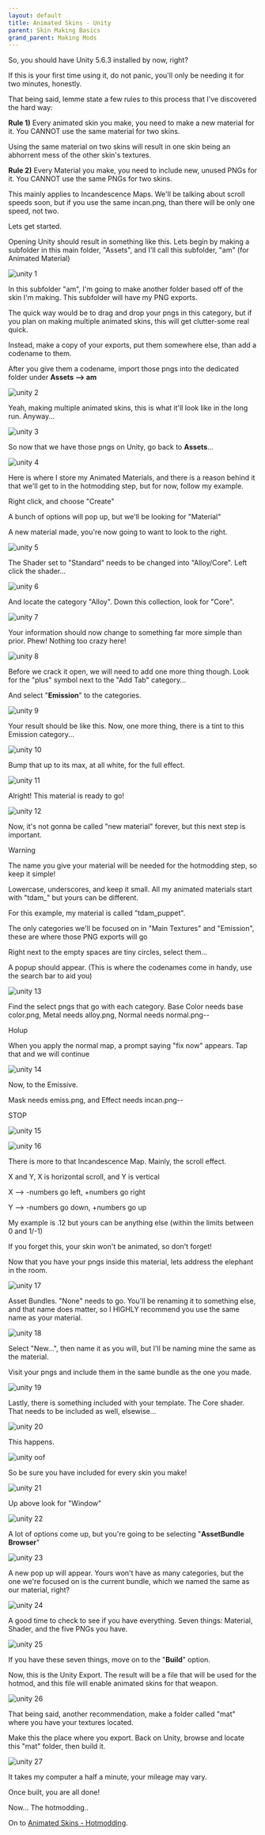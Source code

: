 ```yaml
---
layout: default
title: Animated Skins - Unity
parent: Skin Making Basics
grand_parent: Making Mods
---
```


So, you should have Unity 5.6.3 installed by now, right?

If this is your first time using it, do not panic, you'll only be needing it for two minutes, honestly.

That being said, lemme state a few rules to this process that I've discovered the hard way:

**Rule 1)** Every animated skin you make, you need to make a new material for it. You CANNOT use the same material for
two skins.

Using the same material on two skins will result in one skin being an abhorrent mess of the other skin's textures.

**Rule 2)** Every Material you make, you need to include new, unused PNGs for it. You CANNOT use the same PNGs for two
skins.

This mainly applies to Incandescence Maps. We'll be talking about scroll speeds soon, but if you use the same incan.png,
than there will be only one speed, not two.

Lets get started.

Opening Unity should result in something like this. Lets begin by making a subfolder in this main folder, "Assets", and
I'll call this subfolder, "am" (for Animated Material)

![unity 1](images/unity/unity_1.png)

In this subfolder "am", I'm going to make another folder based off of the skin I'm making. This subfolder will have my
PNG exports.

The quick way would be to drag and drop your pngs in this category, but if you plan on making multiple animated skins,
this will get clutter-some real quick.

Instead, make a copy of your exports, put them somewhere else, than add a codename to them.

After you give them a codename, import those pngs into the dedicated folder under **Assets --> am**

![unity 2](images/unity/unity_2.png)

Yeah, making multiple animated skins, this is what it'll look like in the long run. Anyway...

![unity 3](images/unity/unity_3.png)

So now that we have those pngs on Unity, go back to **Assets**...

![unity 4](images/unity/unity_4.png)

Here is where I store my Animated Materials, and there is a reason behind it that we'll get to in the hotmodding step,
but for now, follow my example.

Right click, and choose "Create"

A bunch of options will pop up, but we'll be looking for "Material"

A new material made, you're now going to want to look to the right.

![unity 5](images/unity/unity_5.png)

The Shader set to "Standard" needs to be changed into "Alloy/Core". Left click the shader...

![unity 6](images/unity/unity_6.png)

And locate the category "Alloy". Down this collection, look for "Core".

![unity 7](images/unity/unity_7.png)

Your information should now change to something far more simple than prior. Phew! Nothing too crazy here!

![unity 8](images/unity/unity_8.png)

Before we crack it open, we will need to add one more thing though. Look for the "plus" symbol next to the "Add Tab"
category...

And select "**Emission**" to the categories.

![unity 9](images/unity/unity_9.png)

Your result should be like this. Now, one more thing, there is a tint to this Emission category...

![unity 10](images/unity/unity_10.png)

Bump that up to its max, at all white, for the full effect.

![unity 11](images/unity/unity_11.png)

Alright! This material is ready to go!

![unity 12](images/unity/unity_12.png)

Now, it's not gonna be called "new material" forever, but this next step is important.

> [!WARNING]
> The name you give your material will be needed for the hotmodding step, so keep it simple!

Lowercase, underscores, and keep it small. All my animated materials start with "tdam_" but yours can be different.

For this example, my material is called "tdam_puppet".

The only categories we'll be focused on in "Main Textures" and "Emission", these are where those PNG exports will go

Right next to the empty spaces are tiny circles, select them...

A popup should appear. (This is where the codenames come in handy, use the search bar to aid you)

![unity 13](images/unity/unity_13.png)

Find the select pngs that go with each category. Base Color needs base color.png, Metal needs alloy.png, Normal needs
normal.png--

Holup

When you apply the normal map, a prompt saying "fix now" appears. Tap that and we will continue

![unity 14](images/unity/unity_14.png)

Now, to the Emissive.

Mask needs emiss.png, and Effect needs incan.png--

STOP

![unity 15](images/unity/unity_15.png)

![unity 16](images/unity/unity_16.png)

There is more to that Incandescence Map. Mainly, the scroll effect.

X and Y, X is horizontal scroll, and Y is vertical

X --> -numbers go left, +numbers go right

Y --> -numbers go down, +numbers go up

My example is .12 but yours can be anything else (within the limits between 0 and 1/-1)

If you forget this, your skin won't be animated, so don't forget!

Now that you have your pngs inside this material, lets address the elephant in the room.

![unity 17](images/unity/unity_17.png)

Asset Bundles. "None" needs to go. You'll be renaming it to something else, and that name does matter, so I HIGHLY
recommend you use the same name as your material.

![unity 18](images/unity/unity_18.png)

Select "New...", then name it as you will, but I'll be naming mine the same as the material.

Visit your pngs and include them in the same bundle as the one you made.

![unity 19](images/unity/unity_19.png)

Lastly, there is something included with your template. The Core shader. That needs to be included as well, elsewise...

![unity 20](images/unity/unity_20.png)

This happens.

![unity oof](images/unity/unity_oof.jpg)

So be sure you have included for every skin you make!

![unity 21](images/unity/unity_21.png)

Up above look for "Window"

![unity 22](images/unity/unity_22.png)

A lot of options come up, but you're going to be selecting "**AssetBundle Browser**"

![unity 23](images/unity/unity_23.png)

A new pop up will appear. Yours won't have as many categories, but the one we're focused on is the current bundle, which
we named the same as our material, right?

![unity 24](images/unity/unity_24.png)

A good time to check to see if you have everything. Seven things: Material, Shader, and the five PNGs you have.

![unity 25](images/unity/unity_25.png)

If you have these seven things, move on to the "**Build**" option.

Now, this is the Unity Export. The result will be a file that will be used for the hotmod, and this file will enable
animated skins for that weapon.

![unity 26](images/unity/unity_26.png)

That being said, another recommendation, make a folder called "mat" where you have your textures located.

Make this the place where you export. Back on Unity, browse and locate this "mat" folder, then build it.

![unity 27](images/unity/unity_27.png)

It takes my computer a half a minute, your mileage may vary.

Once built, you are all done!

Now... The hotmodding..

On to [Animated Skins - Hotmodding](animated_hotmod.md).
